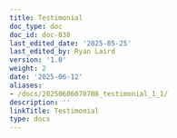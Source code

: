 ```yaml
---
title: Testimonial
doc_type: doc
doc_id: doc-038
last_edited_date: '2025-05-25'
last_edited_by: Ryan Laird
version: '1.0'
weight: 2
date: '2025-06-12'
aliases:
- /docs/20250606070708_testimonial_1_1/
description: ''
linkTitle: Testimonial
type: docs
---
```


